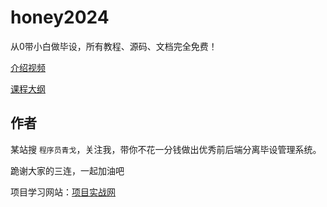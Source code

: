 # honey2024

从0带小白做毕设，所有教程、源码、文档完全免费！

<a href='https://www.bilibili.com/video/BV1g94y1e7MW'>介绍视频</a>

<a href='https://www.yuque.com/xiaqing-en2ii/dd4qwk/bw46pdvkfvqdgq0d'>课程大纲</a>


## 作者

某站搜 `程序员青戈`，关注我，带你不花一分钱做出优秀前后端分离毕设管理系统。

跪谢大家的三连，一起加油吧


项目学习网站：<a href='https://www.javaxmsz.cn'>项目实战网</a>
